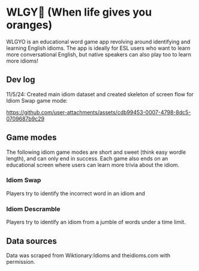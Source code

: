 # WLGY🍊 (When life gives you oranges)
WLGYO is an educational word game app revolving around identifying and learning English idioms.
The app is ideally for ESL users who want to learn more conversational English, but native speakers can also play too to learn more idioms!


## Dev log
11/5/24:
Created main idiom dataset and created skeleton of screen flow for Idiom Swap game mode:

https://github.com/user-attachments/assets/cdb99453-0007-4798-8dc5-0709687b9c29

## Game modes
The following idiom game modes are short and sweet (think easy wordle length), and can only end in success.
Each game also ends on an educational screen where users can learn more trivia about the idiom.

### Idiom Swap
Players try to identify the incorrect word in an idiom and 

### Idiom Descramble
Players try to identify an idiom from a jumble of words under a time limit.

## Data sources
Data was scraped from Wiktionary:Idioms and theidioms.com with permission.
